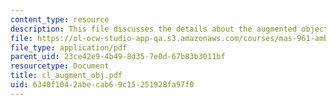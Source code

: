 ```yaml
---
content_type: resource
description: This file discusses the details about the augmented object, shoes.
file: https://ol-ocw-studio-app-qa.s3.amazonaws.com/courses/mas-961-ambient-intelligence-spring-2005/6340f1042abecab69c15251928fa97f0_cl_augment_obj.pdf
file_type: application/pdf
parent_uid: 23ce42e9-4b49-8d35-7e0d-67b83b3011bf
resourcetype: Document
title: cl_augment_obj.pdf
uid: 6340f104-2abe-cab6-9c15-251928fa97f0
---
```

